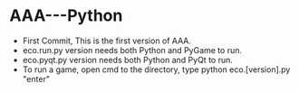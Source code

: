 # AAA---Python

 - First Commit, This is the first version of AAA.
 - eco.run.py version needs both Python and PyGame to run. 
 - eco.pyqt.py version needs both Python and PyQt to run.
 - To run a game, open cmd to the directory, type python eco.[version].py "enter"
